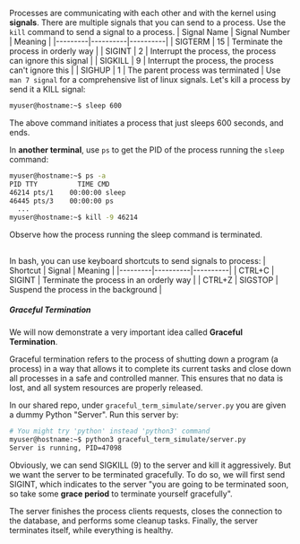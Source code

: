 Processes are communicating with each other and with the kernel using **signals**. There are multiple signals that you can send to a process. Use the `kill` command to send a signal to a process.
| Signal Name | Signal Number  | Meaning  |
|---------|----------|----------|
| SIGTERM | 15  | Terminate the process in orderly way  |
| SIGINT | 2  | Interrupt the process, the process can ignore this signal  |
| SIGKILL | 9  | Interrupt the process, the process can't ignore this  |
| SIGHUP | 1  | The parent process was terminated  |
Use `man 7 signal` for a comprehensive list of linux signals.
Let's kill a process by send it a KILL signal:
```bash
myuser@hostname:~$ sleep 600
```
The above command initiates a process that just sleeps 600 seconds, and ends.

In **another terminal**, use `ps` to get the PID of the process running the `sleep` command:
```bash
myuser@hostname:~$ ps -a
PID TTY          TIME CMD
46214 pts/1    00:00:00 sleep
46445 pts/3    00:00:00 ps
  ...
myuser@hostname:~$ kill -9 46214
```
Observe how the process running the sleep command is terminated.
##
In bash, you can use keyboard shortcuts to send signals to process:
| Shortcut | Signal  | Meaning  |
|---------|----------|----------|
| CTRL+C | SIGINT  | Terminate the process in an orderly way  |
| CTRL+Z | SIGSTOP  | Suspend the process in the background  |

##### *Graceful Termination*
We will now demonstrate a very important idea called **Graceful Termination**.

Graceful termination refers to the process of shutting down a program (a process) in a way that allows it to complete its current tasks and close down all processes in a safe and controlled manner. This ensures that no data is lost, and all system resources are properly released.

In our shared repo, under `graceful_term_simulate/server.py` you are given a dummy Python "Server". Run this server by:
```bash
# You might try 'python' instead 'python3' command
myuser@hostname:~$ python3 graceful_term_simulate/server.py
Server is running, PID=47098
```
Obviously, we can send SIGKILL (9) to the server and kill it aggressively. But we want the server to be terminated gracefully. To do so, we will first send SIGINT, which indicates to the server "you are going to be terminated soon, so take some **grace period** to terminate yourself gracefully".

The server finishes the process clients requests, closes the connection to the database, and performs some cleanup tasks. Finally, the server terminates itself, while everything is healthy.